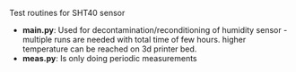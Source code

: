 Test routines for SHT40 sensor

* **main.py**: Used for decontamination/reconditioning of humidity sensor - multiple runs are needed with total time of few hours. higher temperature can be reached on 3d printer bed.
* **meas.py**: Is only doing periodic measurements